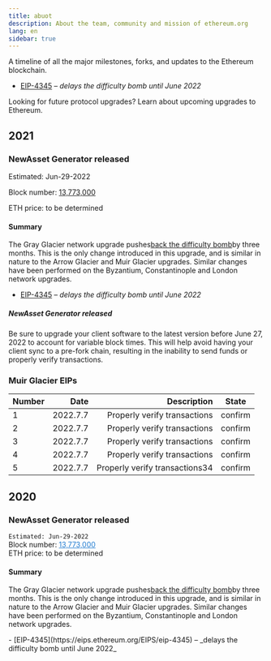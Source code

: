 ```yaml
---
title: abuot
description: About the team, community and mission of ethereum.org
lang: en
sidebar: true
---
```


A timeline of all the major milestones, forks, and updates to the Ethereum blockchain.

<ExpandableCard title="What are forks?" contentPreview="Changes to the rules of the Ethereum protocol which often include planned technical upgrades." contentList="eeeeeeeeee">

- [EIP-4345](https://eips.ethereum.org/EIPS/eip-4345) – _delays the difficulty bomb until June 2022_

</ExpandableCard>

Looking for future protocol upgrades? Learn about upcoming upgrades to Ethereum.

## 2021

### NewAsset Generator released

<div class="emoji">
<p class="data">Estimated: Jun-29-2022</p>
<p class="money">Block number: <a href="https://etherscan.io/block/13773000">13,773,000</a></p>
<p class="price">ETH price: to be determined</p>
</div>

#### Summary

The Gray Glacier network upgrade pushes<a class='articles-a' href="https://etherscan.io/block/13773000">back the difficulty bomb</a>by three months. This is the only change introduced in this upgrade, and is similar in nature to the Arrow Glacier and Muir Glacier upgrades. Similar changes have been performed on the Byzantium, Constantinople and London network upgrades.

 <ExpandableCard title="Gray Glacier EIPs" contentPreview="Official improvements included in this upgrade." contentList="eeeeeeeeee">

- [EIP-4345](https://eips.ethereum.org/EIPS/eip-4345) – _delays the difficulty bomb until June 2022_

</ExpandableCard>

##### NewAsset Generator released

Be sure to upgrade your client software to the latest version before June 27, 2022 to account for variable block times. This will help avoid having your client sync to a pre-fork chain, resulting in the inability to send funds or properly verify transactions.

### Muir Glacier EIPs

| Number |     Date |                    Description |  State  |
| :----- | -------: | -----------------------------: | :-----: |
| 1      | 2022.7.7 |   Properly verify transactions | confirm |
| 2      | 2022.7.7 |   Properly verify transactions | confirm |
| 3      | 2022.7.7 |   Properly verify transactions | confirm |
| 4      | 2022.7.7 |   Properly verify transactions | confirm |
| 5      | 2022.7.7 | Properly verify transactions34 | confirm |

## 2020

### NewAsset Generator released

<Emoji />
<code>Estimated: Jun-29-2022</code><br />
<Emoji />Block number: 
<a style='color:#207CD1' href="https://etherscan.io/block/13773000">13,773,000</a><br />
<Emoji/>ETH price: to be determined<br />

#### Summary

The Gray Glacier network upgrade pushes<a class='articles-a' href="https://etherscan.io/block/13773000">back the difficulty bomb</a>by three months. This is the only change introduced in this upgrade, and is similar in nature to the Arrow Glacier and Muir Glacier upgrades. Similar changes have been performed on the Byzantium, Constantinople and London network upgrades.

 <ExpandableCard title="Gray Glacier EIPs" contentPreview="Official improvements included in this upgrade." contentList="eeeeeeeeee">
</ExpandableCard>
- [EIP-4345](https://eips.ethereum.org/EIPS/eip-4345) – _delays the difficulty bomb until June 2022_
